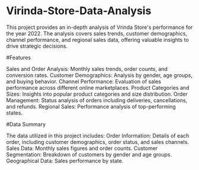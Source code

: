 # Virinda-Store-Data-Analysis
This project provides an in-depth analysis of Vrinda Store's performance for the year 2022. The analysis covers sales trends, customer demographics, channel performance, and regional sales data, offering valuable insights to drive strategic decisions.

#Features

Sales and Order Analysis: Monthly sales trends, order counts, and conversion rates.
Customer Demographics: Analysis by gender, age groups, and buying behavior.
Channel Performance: Evaluation of sales performance across different online marketplaces.
Product Categories and Sizes: Insights into popular product categories and size distribution.
Order Management: Status analysis of orders including deliveries, cancellations, and refunds.
Regional Sales: Performance analysis of top-performing states.

#Data Summary

The data utilized in this project includes:
Order Information: Details of each order, including customer demographics, order status, and sales channels.
Sales Data: Monthly sales figures and order counts.
Customer Segmentation: Breakdown of customers by gender and age groups.
Geographical Data: Sales performance by state.
